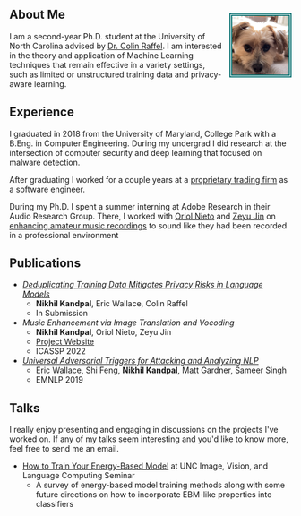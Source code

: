 ## About Me <img src="assets/Kody Test.jpg" style="border:5px double #157878; float:right; max-width:20%; margin-left:2%; margin-top:2%">

I am a second-year Ph.D. student at the University of North Carolina advised by [Dr. Colin Raffel](https://colinraffel.com/).  I am interested in the theory and application of Machine Learning techniques that remain effective in a variety settings, such as limited or unstructured training data and privacy-aware learning.

## Experience

I graduated in 2018 from the University of Maryland, College Park with a B.Eng. in Computer Engineering. During my undergrad I did research at the intersection of computer security and deep learning that focused on malware detection.

After graduating I worked for a couple years at a [proprietary trading firm](https://sig.com) as a software engineer. 

During my Ph.D. I spent a summer interning at Adobe Research in their Audio Research Group. There, I worked with [Oriol Nieto](https://www.urinieto.com/about/) and [Zeyu Jin](https://research.adobe.com/person/zeyu-jin/) on [enhancing amateur music recordings](music-enhancement.md) to sound like they had been recorded in a professional environment

## Publications
* [*Deduplicating Training Data Mitigates Privacy Risks in Language Models*](https://arxiv.org/abs/2202.06539)
    * **Nikhil Kandpal**, Eric Wallace, Colin Raffel
    * In Submission
* *Music Enhancement via Image Translation and Vocoding* 
    * **Nikhil Kandpal**, Oriol Nieto, Zeyu Jin
    * [Project Website](music-enhancement.md)
    * ICASSP 2022
* [*Universal Adversarial Triggers for Attacking and Analyzing NLP*](https://arxiv.org/abs/1908.07125)
    * Eric Wallace, Shi Feng, **Nikhil Kandpal**, Matt Gardner, Sameer Singh
    * EMNLP 2019

## Talks

I really enjoy presenting and engaging in discussions on the projects I've worked on. If any of my talks seem interesting and you'd like to know more, feel free to send me an email.

* [How to Train Your Energy-Based Model](assets/ebm_presentation.pdf) at UNC Image, Vision, and Language Computing Seminar
    * A survey of energy-based model training methods along with some future directions on how to incorporate EBM-like properties into classifiers

